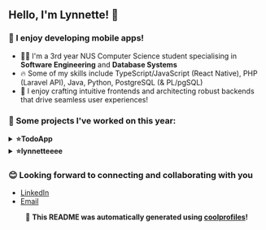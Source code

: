 ## Hello, I'm Lynnette! 👋

### 📱 I enjoy developing mobile apps!
- 👩‍💻 I'm a 3rd year NUS Computer Science student specialising in **Software Engineering** and **Database Systems**
- 🔥 Some of my skills include TypeScript/JavaScript (React Native), PHP (Laravel API), Java, Python, PostgreSQL (& PL/pgSQL)
- 🖤 I enjoy crafting intuitive frontends and architecting robust backends that drive seamless user experiences!

### 🔨 Some projects I've worked on this year:

<details>
<summary><strong>⭐TodoApp</strong></summary>
  
Link to repo: https://github.com/lynnetteeee/TodoApp

A simple TodoApp written in TypeScript with React Native. App allows addition, deletion, mark/unmark-as-done, and allows keeping track of multiple lists. 

The TodoApp repository saw various improvements and refinements such as updating Id generation, integrating frontend with server, and implementing global state management for tasks. Tasks updating was refactored to avoid prop-drilling and high coupling with prop types. NativeEventEmitter was attempted but unsuccessful. Other updates include enhancing delete list feature, fixing navigation functionalities and visual enhancements like button styling and shadow effects.
</details>

<details>
<summary><strong>⭐lynnetteeee</strong></summary>
Link to repo: https://github.com/lynnetteeee/lynnetteeee
  
<br/>
An automated GitHub profile generator made with a group of friends that creates a **personalised** README for your recent contributions, and is scheduled to update every month! It also automatically generates a wordcloud that you can include! 

In fact, the README you're seeing now is built on top of the monthly update! Installation instructions are in the main repo linked below :) 

</details>

### 😊 Looking forward to connecting and collaborating with you 
- [LinkedIn](linkedin.com/in/lynnette-ong-657409263)
- [Email](mailTo:lynnette.oxh@gmail.com)

<p align="center">
📢 <strong>This README was automatically generated using <a href="https://github.com/lshaoqin/coolprofiles">coolprofiles</a>!</strong>
